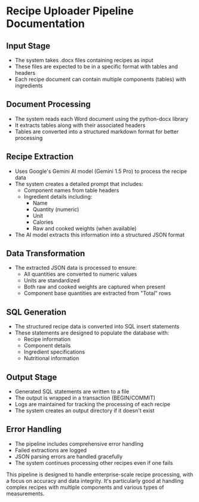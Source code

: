 # Recipe Uploader Pipeline Documentation

## Input Stage
- The system takes .docx files containing recipes as input
- These files are expected to be in a specific format with tables and headers
- Each recipe document can contain multiple components (tables) with ingredients

## Document Processing
- The system reads each Word document using the python-docx library
- It extracts tables along with their associated headers
- Tables are converted into a structured markdown format for better processing

## Recipe Extraction
- Uses Google's Gemini AI model (Gemini 1.5 Pro) to process the recipe data
- The system creates a detailed prompt that includes:
  - Component names from table headers
  - Ingredient details including:
    - Name
    - Quantity (numeric)
    - Unit
    - Calories
    - Raw and cooked weights (when available)
- The AI model extracts this information into a structured JSON format

## Data Transformation
- The extracted JSON data is processed to ensure:
  - All quantities are converted to numeric values
  - Units are standardized
  - Both raw and cooked weights are captured when present
  - Component base quantities are extracted from "Total" rows

## SQL Generation
- The structured recipe data is converted into SQL insert statements
- These statements are designed to populate the database with:
  - Recipe information
  - Component details
  - Ingredient specifications
  - Nutritional information

## Output Stage
- Generated SQL statements are written to a file
- The output is wrapped in a transaction (BEGIN/COMMIT)
- Logs are maintained for tracking the processing of each recipe
- The system creates an output directory if it doesn't exist

## Error Handling
- The pipeline includes comprehensive error handling
- Failed extractions are logged
- JSON parsing errors are handled gracefully
- The system continues processing other recipes even if one fails

This pipeline is designed to handle enterprise-scale recipe processing, with a focus on accuracy and data integrity. It's particularly good at handling complex recipes with multiple components and various types of measurements. 